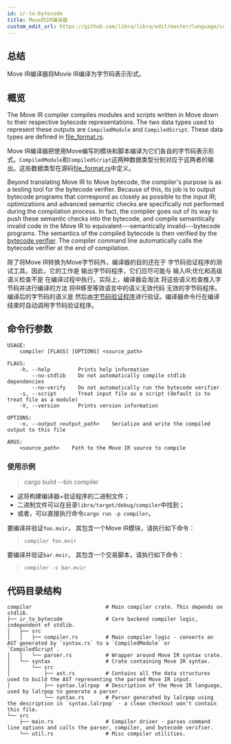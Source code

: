 ```yaml
---
id: ir-to-bytecode
title: Move的IR编译器
custom_edit_url: https://github.com/libra/libra/edit/master/language/compiler/README.md
---
```



## 总结

Move IR编译器将Movie IR编译为字节码表示形式。

## 概览

The Move IR compiler compiles modules and scripts written in Move down to
their respective bytecode representations. The two data types used to
represent these outputs are `CompiledModule` and `CompiledScript`. These
data types are defined in [file_format.rs](https://github.com/libra/libra/blob/master/language/vm/src/file_format.rs).

Move IR编译器把使用Move编写的模块和脚本编译为它们各自的字节码表示形式。`CompiledModule`和`CompiledScript`这两种数据类型分别对应于这两者的输出。这些数据类型在源码[file_format.rs](https://github.com/libra/libra/blob/master/language/vm/src/file_format.rs)中定义。

Beyond translating Move IR to Move bytecode, the compiler's purpose is as a
testing tool for the bytecode verifier. Because of this, its job is to
output bytecode programs that correspond as closely as possible to the
input IR; optimizations and advanced semantic checks are specifically not
performed during the compilation process. In fact, the compiler goes out of
its way to push these semantic checks into the bytecode, and compile
semantically invalid code in the Move IR to equivalent---semantically
invalid---bytecode programs. The semantics of the compiled bytecode is
then verified by the [bytecode verifier](https://github.com/libra/libra/blob/master/language/bytecode_verifier/README.md). The compiler command line
automatically calls the bytecode verifier at the end of compilation.

除了将Move IR转换为Move字节码外，编译器的目的还在于
字节码验证程序的测试工具。因此，它的工作是
输出字节码程序，它们应尽可能与
输入IR;优化和高级语义检查不是
在编译过程中执行。实际上，编译器会淘汰
将这些语义检查推入字节码并进行编译的方法
将IR移至等效语言中的语义无效代码
无效的字节码程序。编译后的字节码的语义是
然后由[字节码验证程序](https://github.com/libra/libra/blob/master/language/bytecode_verifier/README.md)进行验证。编译器命令行在编译结束时自动调用字节码验证程序。

## 命令行参数

```text
USAGE:
    compiler [FLAGS] [OPTIONS] <source_path>

FLAGS:
    -h, --help         Prints help information
        --no-stdlib    Do not automatically compile stdlib dependencies
        --no-verify    Do not automatically run the bytecode verifier
    -s, --script       Treat input file as a script (default is to treat file as a module)
    -V, --version      Prints version information

OPTIONS:
    -o, --output <output_path>    Serialize and write the compiled output to this file

ARGS:
    <source_path>    Path to the Move IR source to compile
```

### 使用示例

> cargo build --bin compiler

* 这将构建编译器+验证程序的二进制文件；
* 二进制文件可以在目录`libra/target/debug/compiler`中找到；
* 或者，可以直接执行命令`cargo run -p compiler`。

要编译并验证`foo.mvir`， 其包含一个Move IR模块，请执行如下命令：
> `compiler foo.mvir`

要编译并验证`bar.mvir`， 其包含一个交易脚本，请执行如下命令：
> `compiler -s bar.mvir`

## 代码目录结构

```text
compiler                        # Main compiler crate. This depends on stdlib.
├── ir_to_bytecode              # Core backend compiler logic, independent of stdlib.
│   ├── src
│   │   ├── compiler.rs         # Main compiler logic - converts an AST generated by `syntax.rs` to a `CompiledModule` or `CompiledScript`.
│   │   └── parser.rs           # Wrapper around Move IR syntax crate.
│   └── syntax                  # Crate containing Move IR syntax.
│       └── src
│           ├── ast.rs          # Contains all the data structures used to build the AST representing the parsed Move IR input.
│           ├── syntax.lalrpop  # Description of the Move IR language, used by lalrpop to generate a parser.
            └── syntax.rs       # Parser generated by lalrpop using the description in `syntax.lalrpop` - a clean checkout won't contain this file.
└── src
    ├── main.rs                 # Compiler driver - parses command line options and calls the parser, compiler, and bytecode verifier.
    └── util.rs                 # Misc compiler utilities.
```
